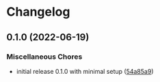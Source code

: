 # Changelog

## 0.1.0 (2022-06-19)

### Miscellaneous Chores

- initial release 0.1.0 with minimal setup ([54a85a9](https://github.com/Mischa1610/arduino-bobbycar-race-bammental/commit/54a85a9ee80e5dc05f60a92f6557c61131a7a484))
